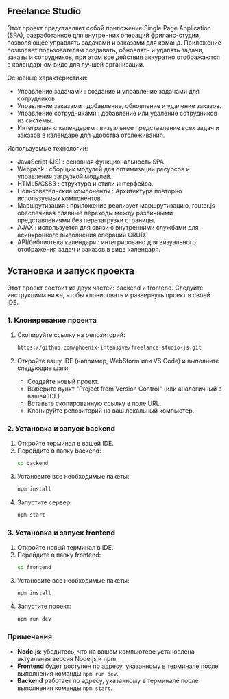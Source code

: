 ## Freelance Studio

Этот проект представляет собой приложение Single Page Application (SPA), разработанное для внутренних операций фриланс-студии, позволяющее управлять задачами и заказами для команд.
Приложение позволяет пользователям создавать, обновлять и удалять задачи, заказы и сотрудников, при этом все действия аккуратно отображаются в календарном виде для лучшей организации.

Основные характеристики:
* Управление задачами : создание и управление задачами для сотрудников.
* Управление заказами : добавление, обновление и удаление заказов.
* Управление сотрудниками : добавление или удаление сотрудников из системы.
* Интеграция с календарем : визуальное представление всех задач и заказов в календаре для удобства отслеживания.
  
Используемые технологии:
* JavaScript (JS) : основная функциональность SPA.
* Webpack : сборщик модулей для оптимизации ресурсов и управления загрузкой модулей.
* HTML5/CSS3 : структура и стили интерфейса.
* Пользовательские компоненты : Архитектура повторно используемых компонентов.
* Маршрутизация : приложение реализует маршрутизацию, router.js обеспечивая плавные переходы между различными представлениями без перезагрузки страницы.
* AJAX : используется для связи с внутренними службами для асинхронного выполнения операций CRUD.
* API/библиотека календаря : интегрировано для визуального отображения задач и заказов в виде календаря.


## Установка и запуск проекта

Этот проект состоит из двух частей: backend и frontend. Следуйте инструкциям ниже, чтобы клонировать и развернуть проект в своей IDE.

### 1. Клонирование проекта

1. Скопируйте ссылку на репозиторий:  
   ```bash
   https://github.com/phoenix-intensive/freelance-studio-js.git
   ```

2. Откройте вашу IDE (например, WebStorm или VS Code) и выполните следующие шаги:
   - Создайте новый проект.
   - Выберите пункт "Project from Version Control" (или аналогичный в вашей IDE).
   - Вставьте скопированную ссылку в поле URL.
   - Клонируйте репозиторий на ваш локальный компьютер.

### 2. Установка и запуск backend

1. Откройте терминал в вашей IDE.
2. Перейдите в папку backend:
   ```bash
   cd backend
   ```
3. Установите все необходимые пакеты:
   ```bash
   npm install
   ```
4. Запустите сервер:
   ```bash
   npm start
   ```

### 3. Установка и запуск frontend

1. Откройте новый терминал в IDE.
2. Перейдите в папку frontend:
   ```bash
   cd frontend
   ```
3. Установите все необходимые пакеты:
   ```bash
   npm install
   ```
4. Запустите проект:
   ```bash
   npm run dev
   ```


### Примечания

- **Node.js**: убедитесь, что на вашем компьютере установлена актуальная версия Node.js и npm.
- **Frontend** будет доступен по адресу, указанному в терминале после выполнения команды `npm run dev`.
- **Backend** работает по адресу, указанному в терминале после выполнения команды `npm start`.
